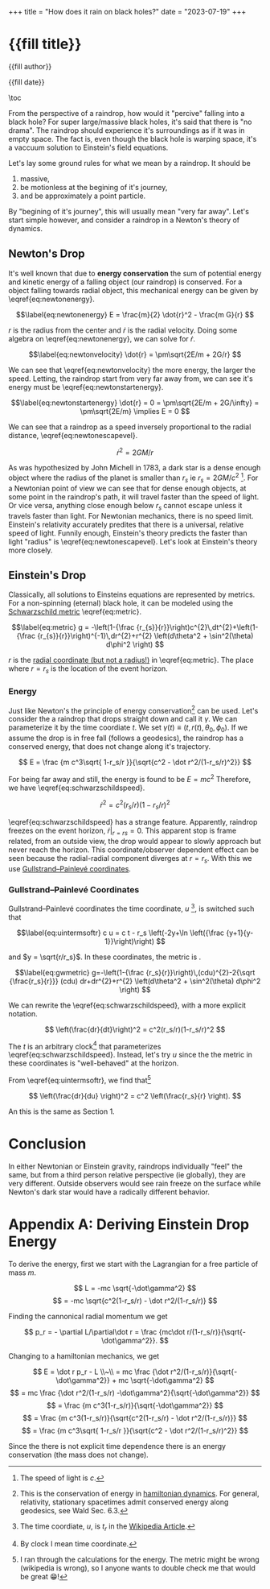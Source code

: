 +++
title = "How does it rain on black holes?"
date = "2023-07-19"
+++

# {{fill title}}
{{fill author}}  

{{fill date}}  

\toc

From the perspective of a raindrop, how would it "percive" falling into a black hole?
For super large/massive black holes, it's said that there is "no drama". 
The raindrop should experience it's surroundings as if it was in empty space.
The fact is, even though the black hole is warping space, it's a vaccuum solution to
Einstein's field equations.

Let's lay some ground rules for what we mean by a raindrop. It should be

1. massive,
1. be motionless at the begining of it's journey,
1. and be approximately a point particle.

By "begining of it's journey", this will usually mean "very far away".
Let's start simple however, and consider a raindrop in a Newton's theory of dynamics.

## Newton's Drop

It's well known that due to **energy conservation** the sum of potential energy and kinetic energy of a falling object (our raindrop) is conserved.
For a object falling towards radial object, this mechanical energy can be given by \eqref{eq:newtonenergy}.

$$\label{eq:newtonenergy}
E = \frac{m}{2} \dot{r}^2 - \frac{m G}{r}
$$

$r$ is the radius from the center and $\dot r$ is the radial velocity. Doing some algebra on \eqref{eq:newtonenergy}, we can solve for $\dot r$. 

$$\label{eq:newtonvelocity}
\dot{r} = \pm\sqrt{2E/m + 2G/r}
$$

We can see that \eqref{eq:newtonvelocity} the more energy, the larger the speed.
Letting, the raindrop start from very far away from, we can see it's energy must be \eqref{eq:newtonstartenergy}.

$$\label{eq:newtonstartenergy}
\dot{r} = 0 = \pm\sqrt{2E/m + 2G/\infty} = \pm\sqrt{2E/m} \implies E = 0
$$

We can see that a raindrop as a speed inversely proportional to the radial distance, \eqref{eq:newtonescapevel}.

$$\label{eq:newtonescapevel}
\dot r^2 = 2 GM/r
$$

As was hypothesized by John Michell in 1783, a dark star is a dense enough object where the radius of the planet is smaller than $r_s$ ie ${r_s = 2 GM/c^2}$ [^light].
For a Newtonian point of view we can see that for dense enough objects, at some point in the raindrop's path, it will travel faster than the speed of light. 
Or vice versa, anything close enough below $r_s$ cannot escape unless it travels faster than light.
For Newtonian mechanics, there is no speed limit.
Einstein's relativity accurately predites that there is a universal, relative speed of light.
Funnily enough, Einstein's theory predicts the faster than light "radius" is \eqref{eq:newtonescapevel}.
Let's look at Einstein's theory more closely.


## Einstein's Drop

Classically, all solutions to Einsteins equations are represented by metrics.
For a non-spinning (eternal) black hole, it can be modeled using the [Schwarzschild metric][metric] \eqref{eq:metric}.

$$\label{eq:metric}
g = -\left(1-{\frac {r_{s}}{r}}\right)c^{2}\,dt^{2}+\left(1-{\frac {r_{s}}{r}}\right)^{-1}\,dr^{2}+r^{2} \left(d\theta^2 + \sin^2(\theta) d\phi^2 \right)
$$

$r$ is the [radial coordinate (but not a radius!)](../radial_coordinate) in \eqref{eq:metric}.
The place where $r=r_s$ is the location of the event horizon.

### Energy  

Just like Newton's the principle of energy conservation[^eincons] can be used.
Let's consider the a raindrop that drops straight down and call it $\gamma$.
We can parameterize it by the time coordiate $t$. 
We set ${\gamma(t) \equiv (t, r(t), \theta_0, \phi_0)}$.
If we assume the drop is in free fall (follows a geodesics), the raindrop has a conserved energy, that does not change along it's trajectory.

$$
E = \frac {m c^3\sqrt{ 1-r_s/r }}{\sqrt{c^2 - \dot r^2/(1-r_s/r)^2}}
$$

For being far away and still, the energy is found to be $E = mc^2$
Therefore, we have \eqref{eq:schwarzschildspeed}.

$$\label{eq:schwarzschildspeed}
\dot r^2 = c^2(r_s/r)(1-r_s/r)^2
$$

\eqref{eq:schwarzschildspeed} has a strange feature.
Apparently, raindrop freezes on the event horizon, ${ \left.\dot r \right\vert_{r=rs} = 0 }$.
This apparent stop is frame related, from an outside view, the drop would appear to slowly approach but never reach the horizon.
This coordinate/observer dependent effect can be seen because the radial-radial component diverges at ${r = r_s}$.
With this we use [Gullstrand–Painlevé coordinates][gwcoords].

### Gullstrand–Painlevé Coordinates

Gullstrand–Painlevé coordinates the time coordinate, $u$ [^wikitime], is switched such that

$$\label{eq:uintermsoftr}
c u = c t - r_s \left(-2y+\ln \left({\frac {y+1}{y-1}}\right)\right)
$$

and $y = \sqrt{r/r_s}$.
In these coordinates, the metric is .

$$\label{eq:gwmetric}
g=-\left(1-{\frac {r_s}{r}}\right)\,(cdu)^{2}-2{\sqrt {\frac{r_s}{r}}} (cdu) dr+dr^{2}+r^{2} \left(d\theta^2 + \sin^2(\theta) d\phi^2 \right)
$$

We can rewrite the \eqref{eq:schwarzschildspeed}, with a more explicit notation.

$$
\left(\frac{dr}{dt}\right)^2 = c^2(r_s/r)(1-r_s/r)^2
$$

The $t$ is an arbitrary clock[^timecoord] that parameterizes \eqref{eq:schwarzschildspeed}.
Instead, let's try $u$ since the the metric in these coordinates is "well-behaved" at the horizon.

From \eqref{eq:uintermsoftr}, we find that[^lazy]

$$
\left(\frac{dr}{du} \right)^2 = c^2 \left(\frac{r_s}{r} \right).
$$

An this is the same as Section 1. 

# Conclusion

In either Newtonian or Einstein gravity, raindrops individually "feel" the same, but from a third person relative perspective (ie globally), they are very different.
Outside observers would see rain freeze on the surface while Newton's dark star would have a radically different behavior.

<!-- ## Einstein's Raindrop Versus Newton's -->

# Appendix A: Deriving Einstein Drop Energy

To derive the energy, first we start with the Lagrangian for a free particle of mass $m$.

$$
L = -mc \sqrt{-\dot\gamma^2} 
$$
$$
  = -mc \sqrt{c^2(1-r_s/r) - \dot r^2/(1-r_s/r)}
$$

Finding the cannonical radial momentum we get

$$
p_r = - \partial L/\partial\dot r = \frac {mc\dot r/(1-r_s/r)}{\sqrt{-\dot\gamma^2}}.
$$

Changing to a hamiltonian mechanics, we get

$$
E = \dot r p_r - L \\~\\
  = mc \frac {\dot r^2/(1-r_s/r)}{\sqrt{-\dot\gamma^2}} + mc \sqrt{-\dot\gamma^2}
$$
$$
  = mc \frac {\dot r^2/(1-r_s/r) -\dot\gamma^2}{\sqrt{-\dot\gamma^2}}
$$
$$
  = \frac {m c^3(1-r_s/r)}{\sqrt{-\dot\gamma^2}}
$$
$$
  = \frac {m c^3(1-r_s/r)}{\sqrt{c^2(1-r_s/r) - \dot r^2/(1-r_s/r)}}
$$
$$
  = \frac {m c^3\sqrt{ 1-r_s/r }}{\sqrt{c^2 - \dot r^2/(1-r_s/r)^2}}
$$

Since the there is not explicit time dependence there is an energy conservation (the mass does not change).

<!-- $$ -->
<!-- \frac{p_r\dot r }{mc} = \frac{-c\sqrt{r_s/r}\dot r + \dot r^2}{\sqrt{-\dot\gamma^2}} -->
<!-- $$ -->

<!-- $$ -->
<!-- -\dot\gamma^2 = \left(1-{\frac {r_s}{r}}\right)c^2+2c\sqrt\frac{r_s}{r} \dot r-\dot r^{2} -->
<!-- $$ -->

<!-- $$ -->
<!-- mc^2 = mc \frac{ (1-{r_s/r})c^2 + c\dot r\sqrt{r_s/r}} --> 
<!--   {\sqrt{\left(1-{r_s/r}\right)c^2+2c\dot r\sqrt{r_s/r}-\dot r^{2}}} -->
<!-- $$ -->

<!-- $$ -->
<!-- c\sqrt{\left(1-{r_s/r}\right)c^2+2c\dot r\sqrt{r_s/r}-\dot r^{2}} = ( (1-{r_s/r})c^2 + c\dot r\sqrt{r_s/r} ) --> 
<!-- $$ -->

<!-- $$ -->
<!-- \left(1-{r_s/r}\right)c^4+2c^3\dot r\sqrt{r_s/r}-c^2\dot r^{2} = ( (1-{r_s/r})c^2 + c\dot r\sqrt{r_s/r} )^2 --> 
<!-- $$ -->

<!-- $$ -->
<!-- \left(1-{r_s/r}\right)c^4-c^2\dot r^{2} --> 
<!--   = (1-{r_s/r})^2c^4 + c^2\dot r^2( r_s/r ) - 2 (r_s/r)^{3/2}c^3 \dot r --> 
<!-- $$ -->

<!-- $$ -->
<!-- (1 + r_s/r)\dot r^{2} -->
<!--  -2 (r_s/r)^{3/2}c \dot r -->
<!--    +(r_s/r-1)(r_s/r)c^2  = 0 -->
<!-- $$ -->

<!-- $$ -->
<!-- \dot r = c\frac{ (r_s/r \pm 1 )\sqrt{r_s/r}} -->
<!-- {(1 + r_s/r)} -->
<!-- $$ -->

[metric]: https://en.wikipedia.org/wiki/Schwarzschild_metric
[dark star]: https://en.wikipedia.org/wiki/Dark_star_(Newtonian_mechanics)
[hamiltonian dynamics]: https://en.wikipedia.org/wiki/Hamiltonian_mechanics
[gwcoords]: https://en.wikipedia.org/wiki/Gullstrand%E2%80%93Painlev%C3%A9_coordinates

[^light]: The speed of light is $c$.
[^eincons]: This is the conservation of energy in [hamiltonian dynamics][hamiltonian dynamics]. For general, relativity, stationary spacetimes admit conserved energy along geodesics, see Wald Sec. 6.3.
[^wikitime]: The time coordiate, $u$, is $t_r$ in the [Wikipedia Article][gwcoords].
[^timecoord]: By clock I mean time coordinate.
[^lazy]: I ran through the calculations for the energy. The metric might be wrong (wikipedia is wrong), so I anyone wants to double check me that would be great 😁!
